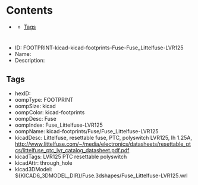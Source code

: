 



Contents
========

* [](#)
	* [Tags](#tags)

# 

- ID: FOOTPRINT-kicad-kicad-footprints-Fuse-Fuse_Littelfuse-LVR125
- Name: 
- Description: 

## Tags

- hexID: 
- oompType: FOOTPRINT
- oompSize: kicad
- oompColor: kicad-footprints
- oompDesc: Fuse
- oompIndex: Fuse_Littelfuse-LVR125
- oompName: kicad-footprints/Fuse/Fuse_Littelfuse-LVR125
- kicadDesc: Littelfuse, resettable fuse, PTC, polyswitch LVR125, Ih 1.25A, http://www.littelfuse.com/~/media/electronics/datasheets/resettable_ptcs/littelfuse_ptc_lvr_catalog_datasheet.pdf.pdf
- kicadTags: LVR125 PTC resettable polyswitch
- kicadAttr: through_hole
- kicad3DModel: ${KICAD6_3DMODEL_DIR}/Fuse.3dshapes/Fuse_Littelfuse-LVR125.wrl
